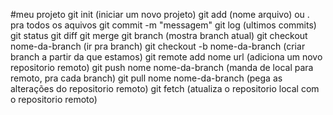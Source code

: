 #meu projeto
git init (iniciar um novo projeto)
git add (nome arquivo) ou . pra todos os aquivos
git commit -m "messagem"
git log (ultimos commits)
git status
git diff
git merge
git branch (mostra branch atual)
git checkout nome-da-branch (ir pra branch)
git checkout -b nome-da-branch (criar branch a partir da que estamos)
git remote add nome url (adiciona um novo repositorio remoto)
git push nome nome-da-branch (manda de local para remoto, pra cada branch)
git pull nome nome-da-branch (pega as alterações do repositorio remoto)
git fetch (atualiza o repositorio local com o repositorio remoto)